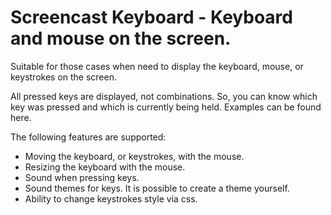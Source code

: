 # Screencast Keyboard - Keyboard and mouse on the screen.

Suitable for those cases when need to display the keyboard, mouse, or keystrokes on the screen.

All pressed keys are displayed, not combinations. So, you can know which key was pressed and which is currently being held. Examples can be found here.

The following features are supported:

- Moving the keyboard, or keystrokes, with the mouse.
- Resizing the keyboard with the mouse.
- Sound when pressing keys.
- Sound themes for keys. It is possible to create a theme yourself.
- Ability to change keystrokes style via css.

